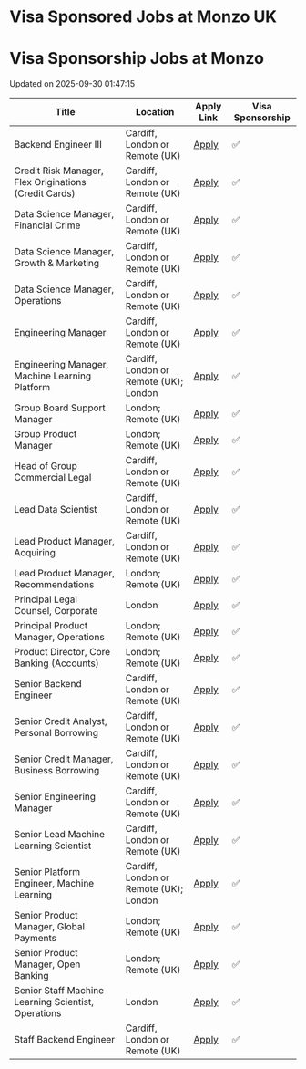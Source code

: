 # Visa Sponsored Jobs at Monzo UK



<!-- START OF JOB LISTINGS -->
# Visa Sponsorship Jobs at Monzo
Updated on 2025-09-30 01:47:15

| Title | Location | Apply Link | Visa Sponsorship |
|-------|----------|------------|------------------|
| Backend Engineer III  | Cardiff, London or Remote (UK) | [Apply](https://job-boards.greenhouse.io/monzo/jobs/6635595) | ✅ |
| Credit Risk Manager, Flex Originations (Credit Cards) | Cardiff, London or Remote (UK) | [Apply](https://job-boards.greenhouse.io/monzo/jobs/6939370) | ✅ |
| Data Science Manager,  Financial Crime  | Cardiff, London or Remote (UK) | [Apply](https://job-boards.greenhouse.io/monzo/jobs/5758065) | ✅ |
| Data Science Manager, Growth & Marketing | Cardiff, London or Remote (UK) | [Apply](https://job-boards.greenhouse.io/monzo/jobs/7228903) | ✅ |
| Data Science Manager, Operations | Cardiff, London or Remote (UK) | [Apply](https://job-boards.greenhouse.io/monzo/jobs/7194922) | ✅ |
| Engineering Manager | Cardiff, London or Remote (UK) | [Apply](https://job-boards.greenhouse.io/monzo/jobs/5018066) | ✅ |
| Engineering Manager, Machine Learning Platform | Cardiff, London or Remote (UK); London | [Apply](https://job-boards.greenhouse.io/monzo/jobs/7144567) | ✅ |
| Group Board Support Manager | London; Remote (UK) | [Apply](https://job-boards.greenhouse.io/monzo/jobs/6886769) | ✅ |
| Group Product Manager | London; Remote (UK) | [Apply](https://job-boards.greenhouse.io/monzo/jobs/6428865) | ✅ |
| Head of Group Commercial Legal | Cardiff, London or Remote (UK) | [Apply](https://job-boards.greenhouse.io/monzo/jobs/7214785) | ✅ |
| Lead Data Scientist | Cardiff, London or Remote (UK) | [Apply](https://job-boards.greenhouse.io/monzo/jobs/6369658) | ✅ |
| Lead Product Manager, Acquiring | Cardiff, London or Remote (UK) | [Apply](https://job-boards.greenhouse.io/monzo/jobs/7030801) | ✅ |
| Lead Product Manager, Recommendations | London; Remote (UK) | [Apply](https://job-boards.greenhouse.io/monzo/jobs/6451450) | ✅ |
| Principal Legal Counsel, Corporate | London | [Apply](https://job-boards.greenhouse.io/monzo/jobs/7105400) | ✅ |
| Principal Product Manager, Operations | London; Remote (UK) | [Apply](https://job-boards.greenhouse.io/monzo/jobs/5851147) | ✅ |
| Product Director, Core Banking (Accounts)  | London; Remote (UK) | [Apply](https://job-boards.greenhouse.io/monzo/jobs/7029159) | ✅ |
| Senior Backend Engineer | Cardiff, London or Remote (UK) | [Apply](https://job-boards.greenhouse.io/monzo/jobs/6635837) | ✅ |
| Senior Credit Analyst, Personal Borrowing | Cardiff, London or Remote (UK) | [Apply](https://job-boards.greenhouse.io/monzo/jobs/6758614) | ✅ |
| Senior Credit Manager, Business Borrowing | Cardiff, London or Remote (UK) | [Apply](https://job-boards.greenhouse.io/monzo/jobs/6904498) | ✅ |
| Senior Engineering Manager | Cardiff, London or Remote (UK) | [Apply](https://job-boards.greenhouse.io/monzo/jobs/6394676) | ✅ |
| Senior Lead Machine Learning Scientist | Cardiff, London or Remote (UK) | [Apply](https://job-boards.greenhouse.io/monzo/jobs/6238153) | ✅ |
| Senior Platform Engineer, Machine Learning | Cardiff, London or Remote (UK); London | [Apply](https://job-boards.greenhouse.io/monzo/jobs/7118972) | ✅ |
| Senior Product Manager, Global Payments | London; Remote (UK) | [Apply](https://job-boards.greenhouse.io/monzo/jobs/6767221) | ✅ |
| Senior Product Manager, Open Banking | London; Remote (UK) | [Apply](https://job-boards.greenhouse.io/monzo/jobs/6646535) | ✅ |
| Senior Staff Machine Learning Scientist, Operations | London | [Apply](https://job-boards.greenhouse.io/monzo/jobs/6883842) | ✅ |
| Staff Backend Engineer  | Cardiff, London or Remote (UK) | [Apply](https://job-boards.greenhouse.io/monzo/jobs/6636147) | ✅ |
<!-- END OF JOB LISTINGS -->
